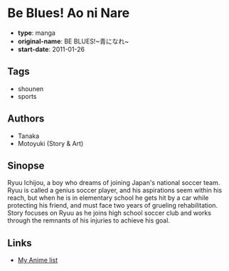 # Be Blues! Ao ni Nare

-   **type**: manga
-   **original-name**: BE BLUES!~青になれ~
-   **start-date**: 2011-01-26

## Tags

-   shounen
-   sports

## Authors

-   Tanaka
-   Motoyuki (Story & Art)

## Sinopse

Ryuu Ichijou, a boy who dreams of joining Japan's national soccer team. Ryuu is called a genius soccer player, and his aspirations seem within his reach, but when he is in elementary school he gets hit by a car while protecting his friend, and must face two years of grueling rehabilitation. Story focuses on Ryuu as he joins high school soccer club and works through the remnants of his injuries to achieve his goal.

## Links

-   [My Anime list](https://myanimelist.net/manga/59519/Be_Blues_Ao_ni_Nare)
